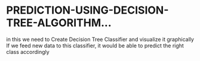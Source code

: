# PREDICTION-USING-DECISION-TREE-ALGORITHM...
in this we need to Create Decision Tree Classifier and visualize it graphically If we feed new data to this classifier, it would be able to predict the right class accordingly

